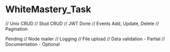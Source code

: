 # WhiteMastery_Task

// Univ CRUD 
// Stud CRUD
// JWT Done
// Events Add, Update, Delete
// Pagination

Pending
// Node mailer
// Logging
// File upload
// Data validation - Partial
// Documentation - Optional